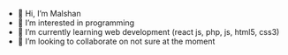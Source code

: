 - 👋 Hi, I’m Malshan
- 👀 I’m interested in programming
- 🌱 I’m currently learning web development (react js, php, js, html5, css3)
- 💞️ I’m looking to collaborate on not sure at the moment

<!---
Malshan20/Malshan20 is a ✨ special ✨ repository because its `README.md` (this file) appears on your GitHub profile.
You can click the Preview link to take a look at your changes.
--->

